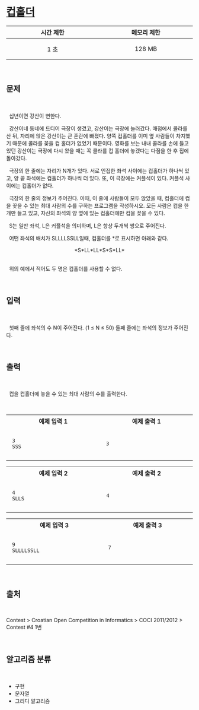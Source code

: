# [컵홀더](https://www.acmicpc.net/problem/2810)

<center>

| 시간 제한 | 메모리 제한 |
| :-------: | :---------: |
|   1 초    |   128 MB    |

</center>
<br />

## 문제

<br />

&nbsp; 십년이면 강산이 변한다.

&nbsp; 강산이네 동네에 드디어 극장이 생겼고, 강산이는 극장에 놀러갔다. 매점에서 콜라를 산 뒤, 자리에 앉은 강산이는 큰 혼란에 빠졌다. 양쪽 컵홀더를 이미 옆 사람들이 차지했기 때문에 콜라를 꽂을 컵 홀더가 없었기 때문이다. 영화를 보는 내내 콜라를 손에 들고 있던 강산이는 극장에 다시 왔을 때는 꼭 콜라를 컵 홀더에 놓겠다는 다짐을 한 후 집에 돌아갔다.

&nbsp; 극장의 한 줄에는 자리가 N개가 있다. 서로 인접한 좌석 사이에는 컵홀더가 하나씩 있고, 양 끝 좌석에는 컵홀더가 하나씩 더 있다. 또, 이 극장에는 커플석이 있다. 커플석 사이에는 컵홀더가 없다.

&nbsp; 극장의 한 줄의 정보가 주어진다. 이때, 이 줄에 사람들이 모두 앉았을 때, 컵홀더에 컵을 꽂을 수 있는 최대 사람의 수를 구하는 프로그램을 작성하시오. 모든 사람은 컵을 한 개만 들고 있고, 자신의 좌석의 양 옆에 있는 컵홀더에만 컵을 꽂을 수 있다.

&nbsp; S는 일반 좌석, L은 커플석을 의미하며, L은 항상 두개씩 쌍으로 주어진다.

&nbsp; 어떤 좌석의 배치가 SLLLLSSLL일때, 컵홀더를 \*로 표시하면 아래와 같다.

<center>*S*LL*LL*S*S*LL*</center>

<br />

&nbsp; 위의 예에서 적어도 두 명은 컵홀더를 사용할 수 없다.

<br />

## 입력

<br />

&nbsp; 첫째 줄에 좌석의 수 N이 주어진다. (1 ≤ N ≤ 50) 둘째 줄에는 좌석의 정보가 주어진다.

<br />

## 출력

<br />

&nbsp; 컵을 컵홀더에 놓을 수 있는 최대 사람의 수를 출력한다.

<br />
<center>
<style>th {width: 30vw; text-align: center;} td {padding: 1em;}</style>
<table><tr><th>예제 입력 1</th><th>예제 출력 1</th></tr><tr><td><div>

```
3
SSS
```

</div></td><td>

```
3
```

</td></tr></table><table><tr><th>예제 입력 2</th><th>예제 출력 2</th></tr><tr><td><div>

```
4
SLLS
```

</div></td><td>

```
4
```

</td></tr></table><table><tr><th>예제 입력 3</th><th>예제 출력 3</th></tr><tr><td><div>

```
9
SLLLLSSLL
```

</div></td><td>

```
7
```

</td></tr></table>
</center>
<br />

## 출처

<br />

Contest > Croatian Open Competition in Informatics > COCI 2011/2012 > Contest #4 1번

<br />

## 알고리즘 분류

<br />

- 구현
- 문자열
- 그리디 알고리즘
